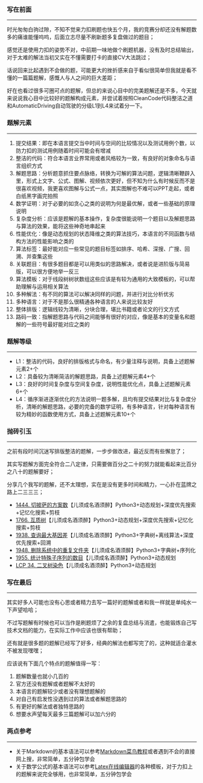 
### **写在前面**
***
时光匆匆白驹过隙，不知不觉来力扣刷题也快五个月，我的竞赛分却还没有解题数多的痛谁能懂呜呜，后面立志尽量不刷新题多复盘做过的题目；

感觉还是使用力扣的姿势不对，中前期一味地做个刷题机器，没有及时总结输出，对于太难的解法当初又实在不懂需要打卡的直接CV大法跳过；

话说回来比起遇到不会做的题，可能更大的挫折感来自于看似很简单但我就是看不懂的一篇篇题解，感慨人与人之间的巨大差距；

好在也看过很多可圈可点的题解，但总的来说心目中的完美题解还是不多，今天就来说说我心目中比较好的题解构成元素，并尝试着按照CleanCode代码整洁之道和AutomaticDriving自动驾驶的分级L1到L4来试着分一下。

### **题解元素**
***
1. 提交结果：即在本语言提交当中时间与空间的比较情况以及测试用例个数，以防力扣的测试用例随着时间可能会有增减
2. 整洁的代码：符合本语言业界常用或者风格较为一致，有良好的对象命名与语言组织方式
3. 解题思路：分析题意抓住要点脉络，转换为可解的算法问题，逻辑清晰鞭辟入里，形式上文字、公式、图解、视频依次更好，但不知为什么有时候反而不是很喜欢视频，我更喜欢图解与公式一点，其实图解也不难可以PPT走起，或者白纸黑字画完拍照
4. 数学证明：对于必要的如贪心之类的说明为何是最优解，或者一些基础的原理说明
5. 复杂度分析：应该是题解的基本操作，复杂度很能说明一个题目以及解题思路与算法的效果，能将这些神奇地串起来
6. 性能优化：像是动态规划的状态降维之类的算法技巧，本语言的不同函数与结构方法的性能影响之类的
7. 算法标签：最好能对应一些常见的题目标签如排序、哈希、深搜、广搜、回溯、并查集这些
8. 关联题目：有很多题目都是可以用类似的思路解决，或者说是进阶版与简易版，可以很方便地举一反三
9. 算法模板：对于线段树树状数组这些应该是有较为通用的大致模板的，可以帮助理解与运用相关算法
10. 多种解法：有不同的算法可以解决同样的问题，并进行对比分析优劣
11. 多种语言：对于不是那么很精通各种语言的人来说比较友好
12. 整体排版：逻辑线较为清晰，分块合理，堪比书籍或者论文的行文方式
13. 路码一致：指解题思路与代码之间能够有很好的对应，像是基本的变量名和题解的一些符号最好能对应之类的

### **题解等级**
***
- L1：整洁的代码，良好的排版格式与命名，有少量注释与说明，具备上述题解元素2+个
- L2：具备较为清晰简洁的解题思路，具备上述题解元素4+个
- L3：良好的时间复杂度与空间复杂度，说明性能优化点，具备上述题解元素6+个
- L4：循序渐进逐渐优化的方法说明一题多解，且均有提交结果对比与复杂度分析，清晰的解题思路，必要的完备的数学证明，有多种语言，针对每种语言有较为精妙的函数使用方式，具备上述题解元素10+个

### **抛砖引玉**
***

之前有段时间沉迷写排版整洁的题解，一步步做改进，最近反而有些懈怠了；

其实写题解方面完全符合二八定律，只需要做百分之二十的努力就能看起来比百分之八十的题解要好；

分享几个我写的题解，还不太理想，实在是没有更多时间和精力，一心扑在蓝牌之路上二三三三；

- [1444. 切披萨的方案数]【儿须成名酒须醉】Python3+动态规划+深度优先搜索+记忆化搜索+剪枝
- [1766. 互质树]【儿须成名酒须醉】Python3+动态规划+深度优先搜索+记忆化搜索+剪枝
- [1938. 查询最大基因差]【儿须成名酒须醉】Python3+字典树+离线算法+深度优先搜索+回溯
- [1948. 删除系统中的重复文件夹]【儿须成名酒须醉】Python3+字典树+序列化
- [1955. 统计特殊子序列的数目]【儿须成名酒须醉】Python3+动态规划
- [LCP 34. 二叉树染色]【儿须成名酒须醉】Python3+动态规划


### **写在最后**

***
其实好多人可能也没有心思或者精力去写一篇好的题解或者和我一样就是单纯水一下声望哈哈；

不过写题解有时候也可以当作是刷题烦了之余的复盘总结与消遣，也能锻炼自己写技术文档的能力，在实际工作中应该也很有帮助；

还有就是很多题的题解已经写了好多，经典的解法也都写完了的，这种就适合灌水不被发现嘿嘿；

应该说有下面几个特点的题解值得一写：

1. 题解数量也就小几百的
2. 官方还没有题解或者题解不太好的
3. 本语言的题解较少或者没有理想题解的
4. 对自己有启发性没遇到过的算法或者解题思路的
5. 有更好的解法或者独特思路的
6. 想要水声望每天最多三篇题解可以加六分的

### **两点参考**
***
- 关于Markdown的基本语法可以参考[Markdown菜鸟教程]或者遇到不会的直接网上搜，非常简单，五分钟包学会
- 关于数学公式的基本语法可以参考[Latex在线编辑器]的各种模板，对于力扣上的题解来说完全够用，也非常简单，五分钟包学会

[Markdown菜鸟教程]: https://www.runoob.com/markdown/md-tutorial.html
[Latex在线编辑器]: https://www.latexlive.com/home

[1444. 切披萨的方案数]: https://leetcode.cn/problems/number-of-ways-of-cutting-a-pizza/solution/by-liupengsay-wvu2/
[1766. 互质树]: https://leetcode.cn/problems/tree-of-coprimes/solution/by-liupengsay-gcqf/
[1938. 查询最大基因差]: https://leetcode.cn/problems/maximum-genetic-difference-query/solution/by-liupengsay-c1mu/
[1948. 删除系统中的重复文件夹]: https://leetcode.cn/problems/delete-duplicate-folders-in-system/solution/by-liupengsay-nd4y/
[1955. 统计特殊子序列的数目]: https://leetcode.cn/problems/count-number-of-special-subsequences/solution/by-liupengsay-ekdy/
[LCP 34. 二叉树染色]: https://leetcode.cn/problems/er-cha-shu-ran-se-UGC/solution/by-liupengsay-mdoq/

